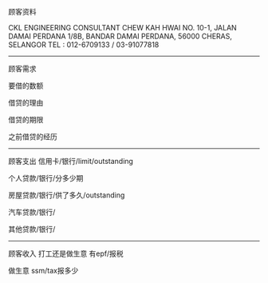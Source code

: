 顾客资料

CKL ENGINEERING CONSULTANT 
CHEW KAH HWAI NO. 10-1, JALAN DAMAI PERDANA 1/8B, BANDAR DAMAI PERDANA, 56000 CHERAS, SELANGOR TEL : 012-6709133 / 03-91077818

-----------------
顾客需求


要借的数额

借贷的理由

借贷的期限

之前借贷的经历


--------------
顾客支出
信用卡/银行/limit/outstanding


个人贷款/银行/分多少期

房屋贷款/银行/供了多久/outstanding

汽车贷款/银行/


其他贷款/银行/

-----------
顾客收入
打工还是做生意
有epf/报税

做生意 ssm/tax报多少

